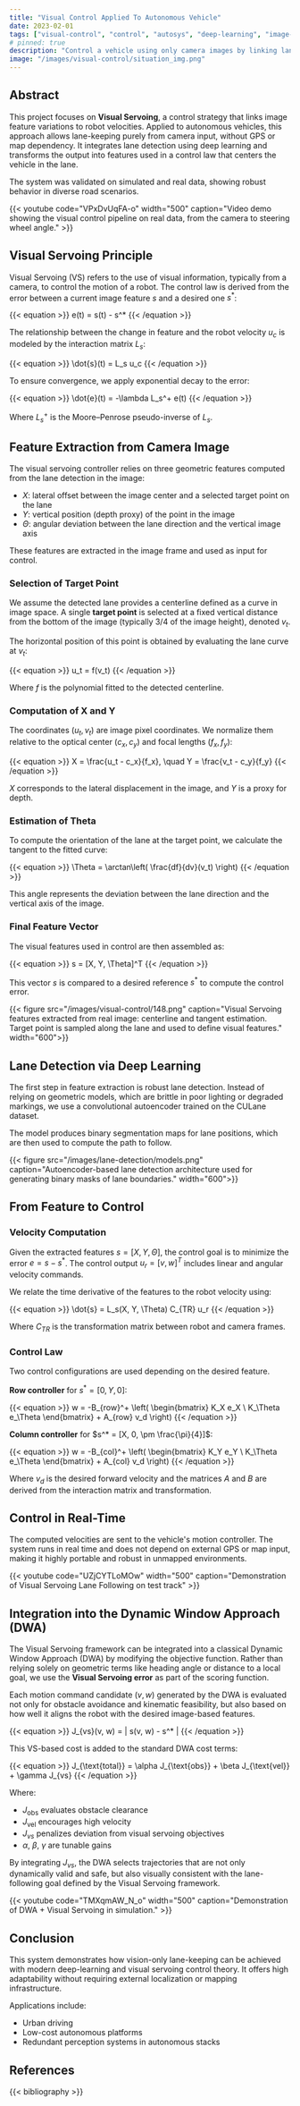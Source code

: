 ```yaml
---
title: "Visual Control Applied To Autonomous Vehicle"
date: 2023-02-01
tags: ["visual-control", "control", "autosys", "deep-learning", "image-processing"]
# pinned: true
description: "Control a vehicle using only camera images by linking lane features to vehicle speed and orientation."
image: "/images/visual-control/situation_img.png"
---
```


## Abstract

This project focuses on **Visual Servoing**, a control strategy that links image feature variations to robot velocities. Applied to autonomous vehicles, this approach allows lane-keeping purely from camera input, without GPS or map dependency. It integrates lane detection using deep learning and transforms the output into features used in a control law that centers the vehicle in the lane.

The system was validated on simulated and real data, showing robust behavior in diverse road scenarios.

{{< youtube code="VPxDvUqFA-o" width="500" caption="Video demo showing the visual control pipeline on real data, from the camera to steering wheel angle." >}}

## Visual Servoing Principle

Visual Servoing (VS) refers to the use of visual information, typically from a camera, to control the motion of a robot. The control law is derived from the error between a current image feature $s$ and a desired one $s^*$:

{{< equation >}}
e(t) = s(t) - s^*
{{< /equation >}}

The relationship between the change in feature and the robot velocity $u_c$ is modeled by the interaction matrix $L_s$:

{{< equation >}}
\dot{s}(t) = L_s u_c
{{< /equation >}}

To ensure convergence, we apply exponential decay to the error:

{{< equation >}}
\dot{e}(t) = -\lambda L_s^+ e(t)
{{< /equation >}}

Where $L_s^+$ is the Moore–Penrose pseudo-inverse of $L_s$.

## Feature Extraction from Camera Image

The visual servoing controller relies on three geometric features computed from the lane detection in the image:

- $X$: lateral offset between the image center and a selected target point on the lane  
- $Y$: vertical position (depth proxy) of the point in the image  
- $\Theta$: angular deviation between the lane direction and the vertical image axis  

These features are extracted in the image frame and used as input for control.

### Selection of Target Point

We assume the detected lane provides a centerline defined as a curve in image space. A single **target point** is selected at a fixed vertical distance from the bottom of the image (typically 3/4 of the image height), denoted $v_t$.

The horizontal position of this point is obtained by evaluating the lane curve at $v_t$:

{{< equation >}}
u_t = f(v_t)
{{< /equation >}}

Where $f$ is the polynomial fitted to the detected centerline.

### Computation of X and Y

The coordinates $(u_t, v_t)$ are image pixel coordinates. We normalize them relative to the optical center $(c_x, c_y)$ and focal lengths $(f_x, f_y)$:

{{< equation >}}
X = \frac{u_t - c_x}{f_x}, \quad Y = \frac{v_t - c_y}{f_y}
{{< /equation >}}

$X$ corresponds to the lateral displacement in the image, and $Y$ is a proxy for depth.

### Estimation of Theta

To compute the orientation of the lane at the target point, we calculate the tangent to the fitted curve:

{{< equation >}}
\Theta = \arctan\left( \frac{df}{dv}(v_t) \right)
{{< /equation >}}

This angle represents the deviation between the lane direction and the vertical axis of the image.

### Final Feature Vector

The visual features used in control are then assembled as:

{{< equation >}}
s = [X, Y, \Theta]^T
{{< /equation >}}

This vector $s$ is compared to a desired reference $s^*$ to compute the control error.

{{< figure src="/images/visual-control/148.png" caption="Visual Servoing features extracted from real image: centerline and tangent estimation. Target point is sampled along the lane and used to define visual features." width="600">}}

## Lane Detection via Deep Learning

The first step in feature extraction is robust lane detection. Instead of relying on geometric models, which are brittle in poor lighting or degraded markings, we use a convolutional autoencoder trained on the CULane dataset.

The model produces binary segmentation maps for lane positions, which are then used to compute the path to follow.

{{< figure src="/images/lane-detection/models.png" caption="Autoencoder-based lane detection architecture used for generating binary masks of lane boundaries." width="600">}}

## From Feature to Control

### Velocity Computation

Given the extracted features $s = [X, Y, \Theta]$, the control goal is to minimize the error $e = s - s^*$. The control output $u_r = [v, w]^T$ includes linear and angular velocity commands.

We relate the time derivative of the features to the robot velocity using:

{{< equation >}}
\dot{s} = L_s(X, Y, \Theta) C_{TR} u_r
{{< /equation >}}

Where $C_{TR}$ is the transformation matrix between robot and camera frames.

### Control Law

Two control configurations are used depending on the desired feature.

**Row controller** for $s^* = [0, Y, 0]$:

{{< equation >}}
w = -B_{row}^+ \left( 
\begin{bmatrix}
K_X e_X \\
K_\Theta e_\Theta
\end{bmatrix} + A_{row} v_d
\right)
{{< /equation >}}

**Column controller** for $s^* = [X, 0, \pm \frac{\pi}{4}]$:

{{< equation >}}
w = -B_{col}^+ \left( 
\begin{bmatrix}
K_Y e_Y \\
K_\Theta e_\Theta
\end{bmatrix} + A_{col} v_d
\right)
{{< /equation >}}

Where $v_d$ is the desired forward velocity and the matrices $A$ and $B$ are derived from the interaction matrix and transformation.

## Control in Real-Time

The computed velocities are sent to the vehicle's motion controller. The system runs in real time and does not depend on external GPS or map input, making it highly portable and robust in unmapped environments.

{{< youtube code="UZjCYTLoMOw" width="500" caption="Demonstration of Visual Servoing Lane Following on test track" >}}

## Integration into the Dynamic Window Approach (DWA)

The Visual Servoing framework can be integrated into a classical Dynamic Window Approach (DWA) by modifying the objective function. Rather than relying solely on geometric terms like heading angle or distance to a local goal, we use the **Visual Servoing error** as part of the scoring function.

Each motion command candidate $(v, w)$ generated by the DWA is evaluated not only for obstacle avoidance and kinematic feasibility, but also based on how well it aligns the robot with the desired image-based features.

{{< equation >}}
J_{vs}(v, w) = \| s(v, w) - s^* \|
{{< /equation >}}

This VS-based cost is added to the standard DWA cost terms:

{{< equation >}}
J_{\text{total}} = \alpha J_{\text{obs}} + \beta J_{\text{vel}} + \gamma J_{vs}
{{< /equation >}}

Where:

- $J_{\text{obs}}$ evaluates obstacle clearance  
- $J_{\text{vel}}$ encourages high velocity  
- $J_{vs}$ penalizes deviation from visual servoing objectives  
- $\alpha$, $\beta$, $\gamma$ are tunable gains

By integrating $J_{vs}$, the DWA selects trajectories that are not only dynamically valid and safe, but also visually consistent with the lane-following goal defined by the Visual Servoing framework.

{{< youtube code="TMXqmAW_N_o" width="500" caption="Demonstration of DWA + Visual Servoing in simulation." >}}

## Conclusion

This system demonstrates how vision-only lane-keeping can be achieved with modern deep-learning and visual servoing control theory. It offers high adaptability without requiring external localization or mapping infrastructure.

Applications include:

- Urban driving  
- Low-cost autonomous platforms  
- Redundant perception systems in autonomous stacks

## References

{{< bibliography >}}
